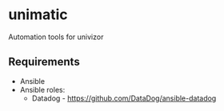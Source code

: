 # unimatic
Automation tools for univizor

## Requirements

* Ansible
* Ansible roles:
  * Datadog - https://github.com/DataDog/ansible-datadog
